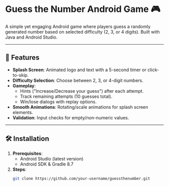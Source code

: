 # Guess the Number Android Game 🎮

A simple yet engaging Android game where players guess a randomly generated number based on selected difficulty (2, 3, or 4 digits). Built with Java and Android Studio.

---

## 📱 Features
- **Splash Screen**: Animated logo and text with a 5-second timer or click-to-skip.
- **Difficulty Selection**: Choose between 2, 3, or 4-digit numbers.
- **Gameplay**:
  - Hints ("Increase/Decrease your guess") after each attempt.
  - Track remaining attempts (10 guesses total).
  - Win/lose dialogs with replay options.
- **Smooth Animations**: Rotating/scale animations for splash screen elements.
- **Validation**: Input checks for empty/non-numeric values.

---

## 🛠️ Installation
1. **Prerequisites**:
   - Android Studio (latest version)
   - Android SDK & Gradle 8.7
2. **Steps**:
   ```bash
   git clone https://github.com/your-username/guessthenumber.git
